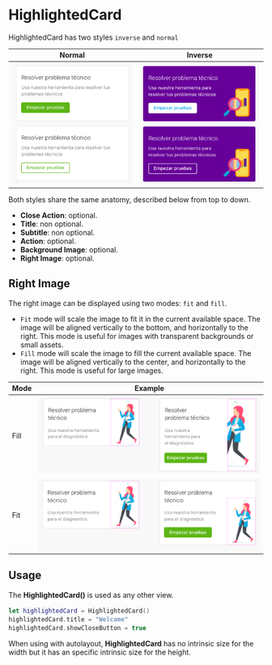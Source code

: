 # HighlightedCard
HighlightedCard has two styles `inverse` and `normal`

|  Normal  |    Inverse    |
|----------|:-------------:|
| ![custom](./docs/images/highlighted-card-normal.png) |  ![custom](./docs/images/highlighted-card-inverse.png) |

Both styles share the same anatomy, described below from top to down.

* **Close Action**: optional.
* **Title**: non optional.
* **Subtitle**: non optional.
* **Action**: optional.
* **Background Image**: optional.
* **Right Image**: optional.

## Right Image
The right image can be displayed using two modes: `fit` and `fill`.
- `Fit` mode will scale the image to fit it in the current available space. The image will be aligned vertically to the bottom, and horizontally to the right. This mode is useful for images with transparent backgrounds or small assets.
- `Fill` mode will scale the image to fill the current available space. The image will be aligned vertically to the center, and horizontally to the right. This mode is useful for large images.

| Mode      |    Example    |
|------------|:--------------:|
| Fill          | ![custom](./docs/images/highlighted-card-image-fill.png)  |
| Fit           | ![custom](./docs/images/highlighted-card-image-fit.png)  |

## Usage

The **HighlightedCard()** is used as any other view. 

```swift
let highlightedCard = HighlightedCard()
highlightedCard.title = "Welcome"
highlightedCard.showCloseButton = true
```

When using with autolayout, **HighlightedCard** has no intrinsic size for the width but it has an specific intrinsic size for the height.
